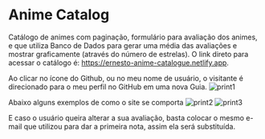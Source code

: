 # Anime Catalog

Catálogo de animes com paginação, formulário para avaliação dos animes, e que utiliza Banco de Dados para gerar uma média das avaliações e mostrar graficamente (através do número de estrelas).
O link direto para acessar o catálogo é: https://ernesto-anime-catalogue.netlify.app.

Ao clicar no ícone do Github, ou no meu nome de usuário, o visitante é direcionado para o meu perfil no GitHub em uma nova Guia.
![print1](https://user-images.githubusercontent.com/79682382/156274684-0cd10461-47c5-4fd7-86b8-2cb8d2727680.png)


Abaixo alguns exemplos de como o site se comporta
![print2](https://user-images.githubusercontent.com/79682382/156275464-3ca0349f-53d2-4c94-ae54-24d09c40d51e.png)
![print3](https://user-images.githubusercontent.com/79682382/156275545-21720f09-6a00-4626-a5e9-b3031fdc0e66.png)

E caso o usuário queira alterar a sua avaliação, basta colocar o mesmo e-mail que utilizou para dar a primeira nota, assim ela será substituída.
